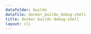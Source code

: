 ```yaml
---
datafolder: buildx
datafile: docker_buildx_debug-shell
title: docker buildx debug-shell
layout: cli
---
```


<!--
This page is automatically generated from Docker's source code. If you want to
suggest a change to the text that appears here, open a ticket or pull request
in the source repository on GitHub:

https://github.com/docker/buildx
-->
